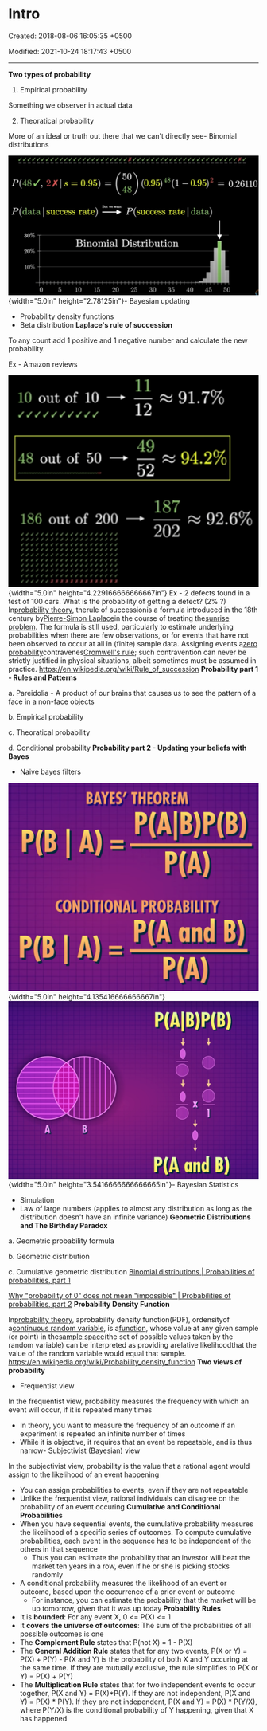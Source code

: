 # Intro

Created: 2018-08-06 16:05:35 +0500

Modified: 2021-10-24 18:17:43 +0500

---

**Two types of probability**

1.  Empirical probability

Something we observer in actual data

2.  Theoratical probability

More of an ideal or truth out there that we can't directly see-   Binomial distributions

![P ( 48 / , 2X 卜 = 0 、 95 ) = 50 ( 矿 8 ( 1 一 0 · 呞 2 48 P(data | success rate) 一 P (success rate | data) 30 % 20 % 10 % 0 Binomial Distribution 5 10 15 20 25 30 35 40 45 = 0 6110 50 ](media/Intro-image1.png){width="5.0in" height="2.78125in"}-   Bayesian updating
-   Probability density functions
-   Beta distribution
**Laplace's rule of succession**

To any count add 1 positive and 1 negative number and calculate the new probability.

Ex - Amazon reviews

![1 1 1 2 9L7 % 10 0 of 10 4 5 9 2 9 2 % 48 out of 50 187 92 , 6 % 186 out of 200 202 ](media/Intro-image2.png){width="5.0in" height="4.229166666666667in"}
Ex - 2 defects found in a test of 100 cars. What is the probability of getting a defect? (2% ?)
In[probability theory](https://en.wikipedia.org/wiki/Probability_theory), therule of successionis a formula introduced in the 18th century by[Pierre-Simon Laplace](https://en.wikipedia.org/wiki/Pierre-Simon_Laplace)in the course of treating the[sunrise problem](https://en.wikipedia.org/wiki/Sunrise_problem).
The formula is still used, particularly to estimate underlying probabilities when there are few observations, or for events that have not been observed to occur at all in (finite) sample data. Assigning events a[zero probability](https://en.wikipedia.org/wiki/Zero_probability)contravenes[Cromwell's rule](https://en.wikipedia.org/wiki/Cromwell%27s_rule); such contravention can never be strictly justified in physical situations, albeit sometimes must be assumed in practice.
<https://en.wikipedia.org/wiki/Rule_of_succession>
**Probability part 1 - Rules and Patterns**

a.  Pareidolia - A product of our brains that causes us to see the pattern of a face in a non-face objects

b.  Empirical probability

c.  Theoratical probability

d.  Conditional probability
**Probability part 2 - Updating your beliefs with Bayes**
-   Naive bayes filters

![](media/Intro-image3.png){width="5.0in" height="4.135416666666667in"}
![](media/Intro-image4.png){width="5.0in" height="3.5416666666666665in"}-   Bayesian Statistics
-   Simulation
-   Law of large numbers (applies to almost any distribution as long as the distribution doesn't have an infinite variance)
**Geometric Distributions and The Birthday Paradox**

a.  Geometric probability formula

b.  Geometric distribution

c.  Cumulative geometric distribution
[Binomial distributions | Probabilities of probabilities, part 1](https://www.youtube.com/watch?v=8idr1WZ1A7Q)

[Why "probability of 0" does not mean "impossible" | Probabilities of probabilities, part 2](https://www.youtube.com/watch?v=ZA4JkHKZM50)
**Probability Density Function**

In[probability theory](https://en.wikipedia.org/wiki/Probability_theory), aprobability density function(PDF), ordensityof a[continuous random variable](https://en.wikipedia.org/wiki/Continuous_random_variable), is a[function](https://en.wikipedia.org/wiki/Function_(mathematics)), whose value at any given sample (or point) in the[sample space](https://en.wikipedia.org/wiki/Sample_space)(the set of possible values taken by the random variable) can be interpreted as providing arelative likelihoodthat the value of the random variable would equal that sample.
<https://en.wikipedia.org/wiki/Probability_density_function>
**Two views of probability**
-   Frequentist view

In the frequentist view, probability measures the frequency with which an event will occur, if it is repeated many times
-   In theory, you want to measure the frequency of an outcome if an experiment is repeated an infinite number of times
-   While it is objective, it requires that an event be repeatable, and is thus narrow-   Subjectivist (Bayesian) view

In the subjectivist view, probability is the value that a rational agent would assign to the likelihood of an event happening
-   You can assign probabilities to events, even if they are not repeatable
-   Unlike the frequentist view, rational individuals can disagree on the probability of an event occuring
**Cumulative and Conditional Probabilities**
-   When you have sequential events, the cumulative probability measures the likelihood of a specific series of outcomes. To compute cumulative probabilities, each event in the sequence has to be independent of the others in that sequence
    -   Thus you can estimate the probability that an investor will beat the market ten years in a row, even if he or she is picking stocks randomly
-   A conditional probability measures the likelihood of an event or outcome, based upon the occurrence of a prior event or outcome
    -   For instance, you can estimate the probability that the market will be up tomorrow, given that it was up today
**Probability Rules**
-   It is **bounded**: For any event X, 0 <= P(X) <= 1
-   It **covers the universe of outcomes**: The sum of the probabilities of all possible outcomes is one
-   The **Complement Rule** states that P(not X) = 1 - P(X)
-   The **General Addition Rule** states that for any two events, P(X or Y) = P(X) + P(Y) - P(X and Y) is the probability of both X and Y occuring at the same time. If they are mutually exclusive, the rule simplifies to P(X or Y) = P(X) + P(Y)
-   The **Multiplication Rule** states that for two independent events to occur together, P(X and Y) = P(X)*P(Y). If they are not independent, P(X and Y) = P(X) * P(Y). If they are not independent, P(X and Y) = P(X) * P(Y/X), where P(Y/X) is the conditional probability of Y happening, given that X has happened

